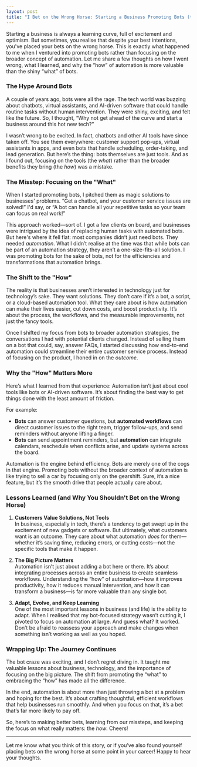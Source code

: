 ```yaml
---
layout: post
title: "I Bet on the Wrong Horse: Starting a Business Promoting Bots (the What) Rather Than Automation (the How)"
---
```

Starting a business is always a learning curve, full of excitement and optimism. But sometimes, you realise that despite your best intentions, you've placed your bets on the wrong horse. This is exactly what happened to me when I ventured into promoting bots rather than focusing on the broader concept of automation. Let me share a few thoughts on how I went wrong, what I learned, and why the “how” of automation is more valuable than the shiny “what” of bots.

### The Hype Around Bots

A couple of years ago, bots were all the rage. The tech world was buzzing about chatbots, virtual assistants, and AI-driven software that could handle routine tasks without human intervention. They were shiny, exciting, and felt like the future. So, I thought, “Why not get ahead of the curve and start a business around this hot new tech?”

I wasn’t wrong to be excited. In fact, chatbots and other AI tools have since taken off. You see them everywhere: customer support pop-ups, virtual assistants in apps, and even bots that handle scheduling, order-taking, and lead generation. But here’s the thing: bots themselves are just tools. And as I found out, focusing on the tools (the *what*) rather than the broader benefits they bring (the *how*) was a mistake.

### The Misstep: Focusing on the "What"

When I started promoting bots, I pitched them as magic solutions to businesses' problems. “Get a chatbot, and your customer service issues are solved!” I'd say, or “A bot can handle all your repetitive tasks so your team can focus on real work!”

This approach worked—sort of. I got a few clients on board, and businesses were intrigued by the idea of replacing human tasks with automated bots. But here's where it fell flat: most companies didn’t just need bots. They needed *automation*. What I didn’t realise at the time was that while bots can be part of an automation strategy, they aren’t a one-size-fits-all solution. I was promoting bots for the sake of bots, not for the efficiencies and transformations that automation brings.

### The Shift to the "How"

The reality is that businesses aren’t interested in technology just for technology’s sake. They want solutions. They don’t care if it’s a bot, a script, or a cloud-based automation tool. What they care about is how automation can make their lives easier, cut down costs, and boost productivity. It’s about the process, the workflows, and the measurable improvements, not just the fancy tools.

Once I shifted my focus from bots to broader automation strategies, the conversations I had with potential clients changed. Instead of selling them on a bot that could, say, answer FAQs, I started discussing how end-to-end automation could streamline their entire customer service process. Instead of focusing on the product, I honed in on the *outcome*.

### Why the "How" Matters More

Here’s what I learned from that experience: Automation isn’t just about cool tools like bots or AI-driven software. It’s about finding the best way to get things done with the least amount of friction. 

For example:
- **Bots** can answer customer questions, but **automated workflows** can direct customer issues to the right team, trigger follow-ups, and send reminders without anyone lifting a finger.
- **Bots** can send appointment reminders, but **automation** can integrate calendars, reschedule when conflicts arise, and update systems across the board.

Automation is the engine behind efficiency. Bots are merely one of the cogs in that engine. Promoting bots without the broader context of automation is like trying to sell a car by focusing only on the gearshift. Sure, it’s a nice feature, but it’s the smooth drive that people actually care about.

### Lessons Learned (and Why You Shouldn't Bet on the Wrong Horse)

1. **Customers Value Solutions, Not Tools**  
   In business, especially in tech, there’s a tendency to get swept up in the excitement of new gadgets or software. But ultimately, what customers want is an outcome. They care about what automation *does* for them—whether it’s saving time, reducing errors, or cutting costs—not the specific tools that make it happen.

2. **The Big Picture Matters**  
   Automation isn’t just about adding a bot here or there. It’s about integrating processes across an entire business to create seamless workflows. Understanding the “how” of automation—how it improves productivity, how it reduces manual intervention, and how it can transform a business—is far more valuable than any single bot.

3. **Adapt, Evolve, and Keep Learning**  
   One of the most important lessons in business (and life) is the ability to adapt. When I realised that my bot-focused strategy wasn’t cutting it, I pivoted to focus on automation at large. And guess what? It worked. Don’t be afraid to reassess your approach and make changes when something isn’t working as well as you hoped.

### Wrapping Up: The Journey Continues

The bot craze was exciting, and I don’t regret diving in. It taught me valuable lessons about business, technology, and the importance of focusing on the big picture. The shift from promoting the “what” to embracing the “how” has made all the difference.

In the end, automation is about more than just throwing a bot at a problem and hoping for the best. It’s about crafting thoughtful, efficient workflows that help businesses run smoothly. And when you focus on that, it’s a bet that’s far more likely to pay off.

So, here’s to making better bets, learning from our missteps, and keeping the focus on what really matters: the *how*. Cheers!

--- 

Let me know what you think of this story, or if you’ve also found yourself placing bets on the wrong horse at some point in your career! Happy to hear your thoughts.